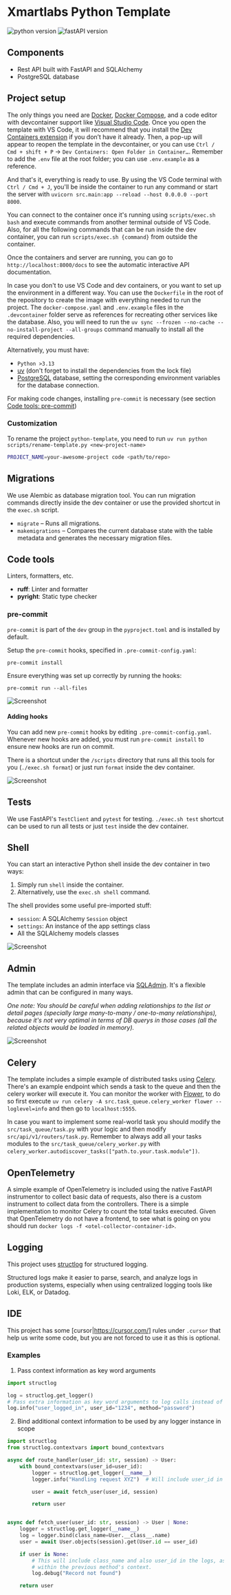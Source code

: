 # Xmartlabs Python Template

![python version](https://img.shields.io/badge/python-3.13-brightgreen)
![fastAPI version](https://img.shields.io/badge/fastapi-0.95.2-brightgreen)

## Components

- Rest API built with FastAPI and SQLAlchemy
- PostgreSQL database

## Project setup

The only things you need are [Docker](https://docs.docker.com/engine/install/), [Docker Compose](https://docs.docker.com/compose/install/), and a code editor with devcontainer support like [Visual Studio Code](https://code.visualstudio.com/download). Once you open the template with VS Code, it will recommend that you install the [Dev Containers extension](https://marketplace.visualstudio.com/items?itemName=ms-vscode-remote.remote-containers) if you don’t have it already. Then, a pop-up will appear to reopen the template in the devcontainer, or you can use `Ctrl / Cmd + shift + P` -> `Dev Containers: Open Folder in Container…`. Remember to add the `.env` file at the root folder; you can use `.env.example` as a reference.

And that's it, everything is ready to use. By using the VS Code terminal with `Ctrl / Cmd + J`, you'll be inside the container to run any command or start the server with `uvicorn src.main:app --reload --host 0.0.0.0 --port 8000`.

You can connect to the container once it's running using `scripts/exec.sh bash` and execute commands from another terminal outside of VS Code. Also, for all the following commands that can be run inside the dev container, you can run `scripts/exec.sh {command}` from outside the container.

Once the containers and server are running, you can go to `http://localhost:8000/docs` to see the automatic interactive API documentation.

In case you don't to use VS Code and dev containers, or you want to set up the environment in a different way. You can use the `Dockerfile` in the root of the repository to create the image with everything needed to run the project. The `docker-compose.yaml` and `.env.example` files in the `.devcontainer` folder serve as references for recreating other services like the database. Also, you will need to run the `uv sync --frozen --no-cache --no-install-project --all-groups` command manually to install all the required dependencies.

Alternatively, you must have:

- `Python >3.13`
- [uv](https://docs.astral.sh/uv/getting-started/installation/) (don't forget to install the dependencies from the lock file)
- [PostgreSQL](https://www.postgresql.org/) database, setting the corresponding environment variables for the database connection.

For making code changes, installing `pre-commit` is necessary (see section [Code tools: pre-commit](#pre-commit))

### Customization

To rename the project `python-template`, you need to run `uv run python scripts/rename-template.py <new-project-name>`

```bash
PROJECT_NAME=your-awesome-project code <path/to/repo>
```

## Migrations

We use Alembic as database migration tool. You can run migration commands directly inside the dev container or use the provided shortcut in the `exec.sh` script.

- `migrate` – Runs all migrations.
- `makemigrations` – Compares the current database state with the table metadata and generates the necessary migration files.

## Code tools

Linters, formatters, etc.

- **ruff**: Linter and formatter
- **pyright**: Static type checker

### pre-commit

`pre-commit` is part of the `dev` group in the `pyproject.toml` and is installed by default.

Setup the `pre-commit` hooks, specified in `.pre-commit-config.yaml`:

    pre-commit install

Ensure everything was set up correctly by running the hooks:

    pre-commit run --all-files

![Screenshot](.docs/images/pre-commit.png)

#### Adding hooks

You can add new `pre-commit` hooks by editing `.pre-commit-config.yaml`. Whenever new hooks are added, you must run `pre-commit install` to ensure new hooks are run on commit.

There is a shortcut under the `/scripts` directory that runs all this tools for you (`./exec.sh format`) or just run `format` inside the dev container.

![Screenshot](.docs/images/format.png)

## Tests

We use FastAPI's `TestClient` and `pytest` for testing. `./exec.sh test` shortcut can be used to run all tests or just `test` inside the dev container.

## Shell

You can start an interactive Python shell inside the dev container in two ways:

1. Simply run `shell` inside the container.
2. Alternatively, use the `exec.sh shell` command.

The shell provides some useful pre-imported stuff:

- `session`: A SQLAlchemy `Session` object
- `settings`: An instance of the app settings class
- All the SQLAlchemy models classes

![Screenshot](.docs/images/shell.png)

## Admin

The template includes an admin interface via [SQLAdmin](https://github.com/aminalaee/sqladmin). It's a flexible admin that can be configured in many ways.

*One note: You should be careful when adding relationships to the list or detail pages (specially large many-to-many / one-to-many relationships), because it's not very optimal in terms of DB querys in those cases (all the related objects would be loaded in memory).*

![Screenshot](.docs/images/admin.png)

## Celery

The template includes a simple example of distributed tasks using [Celery](https://docs.celeryq.dev/en/stable/). There's an example endpoint which sends a task to the queue and then the celery worker will execute it. You can monitor the worker with [Flower](https://flower.readthedocs.io/en/latest/), to do so first execute `uv run celery -A src.task_queue.celery_worker flower --loglevel=info` and then go to `localhost:5555`.

In case you want to implement some real-world task you should modify the `src/task_queue/task.py` with your logic and then modify `src/api/v1/routers/task.py`.
Remember to always add all your tasks modules to the `src/task_queue/celery_worker.py` with `celery_worker.autodiscover_tasks(["path.to.your.task.module"])`.

## OpenTelemetry

A simple example of OpenTelemetry is included using the native FastAPI instrumentor to collect basic data of requests, also there is a custom instrument to collect data from the controllers. There is a simple implementation to monitor Celery to count the total tasks executed. Given that OpenTelemetry do not have a frontend, to see what is going on you should run `docker logs -f <otel-collector-container-id>`.

## Logging

This project uses [structlog](https://www.structlog.org/en/stable/) for structured logging.

Structured logs make it easier to parse, search, and analyze logs in production systems, especially when using centralized logging tools like Loki, ELK, or Datadog.

## IDE

This project has some [cursor|https://cursor.com/] rules under `.cursor` that help us write some code, but you are not forced to use it as this is optional.


### Examples

1. Pass context information as key word arguments

```python
import structlog

log = structlog.get_logger()
# Pass extra information as key word arguments to log calls instead of wrapping them into the log message itself
log.info("user_logged_in", user_id="1234", method="password")
```

2. Bind additional context information to be used by any logger instance in scope

```python
import structlog
from structlog.contextvars import bound_contextvars

async def route_handler(user_id: str, session) -> User:
    with bound_contextvars(user_id=user_id):
        logger = structlog.get_logger(__name__)
        logger.info("Handling request XYZ")  # Will include user_id in the log entry

        user = await fetch_user(user_id, session)

        return user


async def fetch_user(user_id: str, session) -> User | None:
    logger = structlog.get_logger(__name__)
    log = logger.bind(class_name=User.__class__.name)
    user = await User.objects(session).get(User.id == user_id)

    if user is None:
        # This will include class_name and also user_id in the logs, as the logger is created
        # within the previous method's context.
        log.debug("Record not found")

    return user
```
